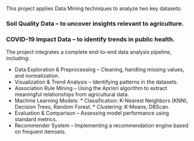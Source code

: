 This project applies Data Mining techniques to analyze two key datasets:

### Soil Quality Data – to uncover insights relevant to agriculture.
### COVID-19 Impact Data – to identify trends in public health.

The project integrates a complete end-to-end data analysis pipeline, including:

-  Data Exploration & Preprocessing – Cleaning, handling missing values, and normalization.
-  Visualization & Trend Analysis – Identifying patterns in the datasets.
-  Association Rule Mining – Using the Apriori algorithm to extract meaningful relationships from agricultural data.
-  Machine Learning Models:
       * Classification: K-Nearest Neighbors (KNN), Decision Trees, Random Forest.
       * Clustering: K-Means, DBScan.
- Evaluation & Comparison – Assessing model performance using standard metrics.
- Recommender System – Implementing a recommendation engine based on frequent itemsets.
